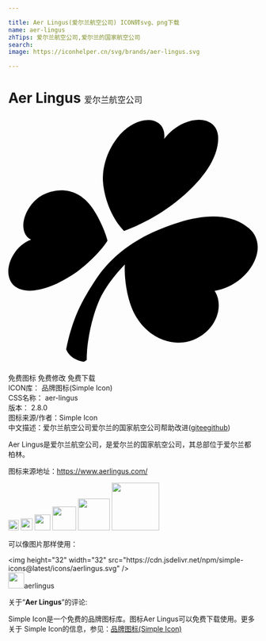```yaml
---

title: Aer Lingus(爱尔兰航空公司) ICON转svg、png下载
name: aer-lingus
zhTips: 爱尔兰航空公司,爱尔兰的国家航空公司
search: 
image: https://iconhelper.cn/svg/brands/aer-lingus.svg

---
```


# Aer Lingus  <small style="font-size: 60%;font-weight: 100">爱尔兰航空公司</small>

<div id="svg" class="svg-wrap">
<svg role="img" viewBox="0 0 24 24" xmlns="http://www.w3.org/2000/svg"><title>Aer Lingus icon</title><path d="M23.857 13.511c-.48 1.545-2.081 2.995-4.002 3.296.31.48.452 1.074.377 1.733-.208 1.789-1.921 3.23-3.758 3.249-1.243.009-2.928-.528-4.115-2.402-1.064-1.666-1.215-4.313-1.14-5.113-1.299 1.328-2.109 2.618-2.495 3.512-.866 2.025-1.196 4.492-1.177 5.65 0 0-.16.151-.31.18-.48-.085-.895-.264-1.206-.537-.376-.34-.461-.66-.461-.66.574-2.872 1.488-4.66 2.853-6.704 1.836-2.76 4.67-4.464 8.032-5.49 2.43-.744 4.954-.904 6.686.565.933.772.989 1.883.716 2.721zM9.544 11.986c-.575.96-2.147 2.505-3.39 3.305-2.59 1.657-4.454 1.77-5.387 1.177a1.451 1.451 0 0 1-.292-.235c-.725-.763-.602-2.119.245-3.23.415-.546.951-.932 1.47-1.111-.406-.189-.679-.584-.735-1.14-.113-1.11.725-2.57 1.883-3.164 1.017-.518 3.211-1.036 4.821 1.366.631.932 1.196 2.26 1.385 3.032zM20.184 1.89c-.14-1.384-1.62-1.893-3.248-1.196-.772.33-1.45.885-1.93 1.516.075-.63-.104-1.186-.556-1.516-.895-.65-2.524-.17-3.635 1.036-.386.424-1.648 1.95-1.714 4.19-.028 1.083.452 3.485 2.034 5.142 4.219-1.591 6.488-4.03 7.354-5.038.999-1.168 1.422-2.194 1.601-2.947.132-.594.113-1.017.094-1.187z"/></svg>
</div>
<detail full-name='aer-lingus'></detail>

<div class="detail-page">
<p>
<span><span class="badge-success badge">免费图标</span> <span class="badge-success badge">免费修改</span>  <span class="badge-success badge">免费下载</span> </span>
<br/>
<span>
ICON库：
<span class="badge-secondary badge">品牌图标(Simple Icon)</span> 
</span>
<br/>
<span>
CSS名称：
<span class="badge-secondary badge">aer-lingus</span> 
</span>

<br/>
<span>
版本：
<span class="badge-secondary badge">2.8.0</span> 
</span>
<br/>
<span>图标来源/作者：<span class="badge-light badge">Simple Icon</span></span> 
<br/>
<span class="zh-detail">中文描述：<span class="badge-primary badge">爱尔兰航空公司</span><span class="badge-primary badge">爱尔兰的国家航空公司</span><span class="help-link"><span>帮助改进</span>(<a href="https://gitee.com/liuwave/icon-helper/edit/master/json/brands/aer-lingus.json" target="_blank" rel="noopener noreferrer">gitee</a><a href="https://github.com/liuwave/icon-helper/edit/master/json/brands/aer-lingus.json" target="_blank" rel="noopener noreferrer">github</a></span>)</span><br/>
</p>
</div><div class="description description alert alert-light"><p>Aer Lingus是爱尔兰航空公司，是爱尔兰的国家航空公司，其总部位于爱尔兰都柏林。</p><p>图标来源地址：<a href="https://www.aerlingus.com/" target="_blank" rel="noopener noreferrer">https://www.aerlingus.com/</a></p></div>
<div class="alert alert-dark">
<img height="21" width="21" src="https://cdn.jsdelivr.net/npm/simple-icons@latest/icons/aerlingus.svg" />
<img height="24" width="24" src="https://cdn.jsdelivr.net/npm/simple-icons@latest/icons/aerlingus.svg" />
<img height="32" width="32" src="https://cdn.jsdelivr.net/npm/simple-icons@latest/icons/aerlingus.svg" />
<img height="48" width="48" src="https://cdn.jsdelivr.net/npm/simple-icons@latest/icons/aerlingus.svg" />
<img height="64" width="64" src="https://cdn.jsdelivr.net/npm/simple-icons@latest/icons/aerlingus.svg" />
<img height="96" width="96" src="https://cdn.jsdelivr.net/npm/simple-icons@latest/icons/aerlingus.svg" />

</div>
<div>
  <p>可以像图片那样使用：    
  </p>
  <div class="alert alert-primary" style="font-size: 14px">
    &lt;img height="32" width="32" src="https://cdn.jsdelivr.net/npm/simple-icons@latest/icons/aerlingus.svg" /&gt;
    <copy-btn content='<img height="32" width="32" src="https://cdn.jsdelivr.net/npm/simple-icons@latest/icons/aerlingus.svg" />'></copy-btn>
  </div>
  <div class="alert alert-secondary">
    <img height="32" width="32" src="https://cdn.jsdelivr.net/npm/simple-icons@latest/icons/aerlingus.svg" />aerlingus
    <copy-btn content="aerlingus" btn-title="复制图标名称"></copy-btn>
  </div>
</div>
<div class="icon-detail__container">
<p>关于“<b>Aer Lingus</b>”的评论:</p>
</div>
<Vssue title="关于“Aer Lingus”的评论" />
<div><p>Simple Icon是一个免费的品牌图标库。图标Aer Lingus可以免费下载使用。更多关于  Simple Icon的信息，参见：<a target="_blank" href="https://iconhelper.cn/brands.html">品牌图标(Simple Icon)</a>
</p></div>
